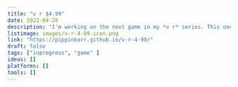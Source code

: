 ```yaml
---
title: "v r $4.99"
date: 2022-04-28
description: "I'm working on the next game in my *v r* series. This one is an exhibition/showroom of 3D models from the Unity Asset Store that cost exactly $4.99 each."
listimage: images/v-r-4-99-icon.png
link: "https://pippinbarr.github.io/v-r-4-99/"
draft: false
tags: ["inprogress", "game" ]
ideas: []
platforms: []
tools: []
---
```

